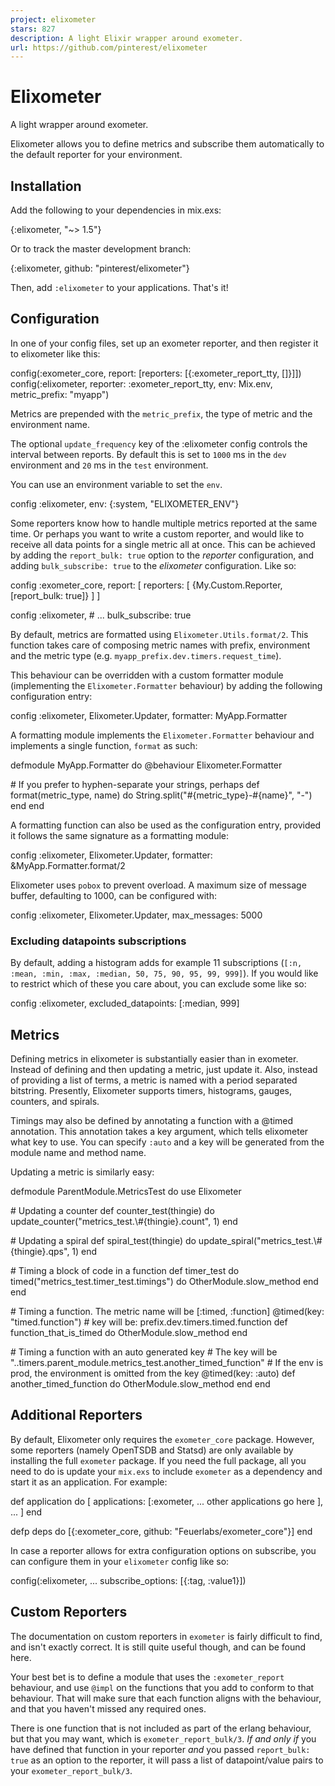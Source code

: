 ```yaml
---
project: elixometer
stars: 827
description: A light Elixir wrapper around exometer.
url: https://github.com/pinterest/elixometer
---
```


Elixometer
==========

A light wrapper around exometer.

Elixometer allows you to define metrics and subscribe them automatically to the default reporter for your environment.

Installation
------------

Add the following to your dependencies in mix.exs:

{:elixometer, "~> 1.5"}

Or to track the master development branch:

{:elixometer, github: "pinterest/elixometer"}

Then, add `:elixometer` to your applications. That's it!

Configuration
-------------

In one of your config files, set up an exometer reporter, and then register it to elixometer like this:

config(:exometer\_core, report: \[reporters: \[{:exometer\_report\_tty, \[\]}\]\])
config(:elixometer,
  reporter: :exometer\_report\_tty,
  env: Mix.env,
  metric\_prefix: "myapp")

Metrics are prepended with the `metric_prefix`, the type of metric and the environment name.

The optional `update_frequency` key of the :elixometer config controls the interval between reports. By default this is set to `1000` ms in the `dev` environment and `20` ms in the `test` environment.

You can use an environment variable to set the `env`.

config :elixometer, env: {:system, "ELIXOMETER\_ENV"}

Some reporters know how to handle multiple metrics reported at the same time. Or perhaps you want to write a custom reporter, and would like to receive all data points for a single metric all at once. This can be achieved by adding the `report_bulk: true` option to the _reporter_ configuration, and adding `bulk_subscribe: true` to the _elixometer_ configuration. Like so:

config :exometer\_core,
  report: \[
    reporters: \[
      {My.Custom.Reporter, \[report\_bulk: true\]}
    \]
  \]

config :elixometer,
  \# ...
  bulk\_subscribe: true

By default, metrics are formatted using `Elixometer.Utils.format/2`. This function takes care of composing metric names with prefix, environment and the metric type (e.g. `myapp_prefix.dev.timers.request_time`).

This behaviour can be overridden with a custom formatter module (implementing the `Elixometer.Formatter` behaviour) by adding the following configuration entry:

config :elixometer, Elixometer.Updater,
  formatter: MyApp.Formatter

A formatting module implements the `Elixometer.Formatter` behaviour and implements a single function, `format` as such:

defmodule MyApp.Formatter do
  @behaviour Elixometer.Formatter

  \# If you prefer to hyphen-separate your strings, perhaps
  def format(metric\_type, name) do
    String.split("#{metric\_type}\-#{name}", "-")
  end
end

A formatting function can also be used as the configuration entry, provided it follows the same signature as a formatting module:

config :elixometer, Elixometer.Updater,
  formatter: &MyApp.Formatter.format/2

Elixometer uses `pobox` to prevent overload. A maximum size of message buffer, defaulting to 1000, can be configured with:

config :elixometer, Elixometer.Updater,
  max\_messages: 5000

### Excluding datapoints subscriptions

By default, adding a histogram adds for example 11 subscriptions (`[:n, :mean, :min, :max, :median, 50, 75, 90, 95, 99, 999]`). If you would like to restrict which of these you care about, you can exclude some like so:

config :elixometer, excluded\_datapoints: \[:median, 999\]

Metrics
-------

Defining metrics in elixometer is substantially easier than in exometer. Instead of defining and then updating a metric, just update it. Also, instead of providing a list of terms, a metric is named with a period separated bitstring. Presently, Elixometer supports timers, histograms, gauges, counters, and spirals.

Timings may also be defined by annotating a function with a @timed annotation. This annotation takes a key argument, which tells elixometer what key to use. You can specify `:auto` and a key will be generated from the module name and method name.

Updating a metric is similarly easy:

defmodule ParentModule.MetricsTest do
  use Elixometer

  \# Updating a counter
  def counter\_test(thingie) do
    update\_counter("metrics\_test.\\#{thingie}.count", 1)
  end

  \# Updating a spiral
  def spiral\_test(thingie) do
    update\_spiral("metrics\_test.\\#{thingie}.qps", 1)
  end

  \# Timing a block of code in a function
  def timer\_test do
    timed("metrics\_test.timer\_test.timings") do
      OtherModule.slow\_method
    end
  end

  \# Timing a function. The metric name will be \[:timed, :function\]
  @timed(key: "timed.function") \# key will be: prefix.dev.timers.timed.function
  def function\_that\_is\_timed do
    OtherModule.slow\_method
  end

  \# Timing a function with an auto generated key
  \# The key will be "<prefix>.<env>.timers.parent\_module.metrics\_test.another\_timed\_function"
  \# If the env is prod, the environment is omitted from the key
  @timed(key: :auto)
  def another\_timed\_function do
    OtherModule.slow\_method
  end
end

Additional Reporters
--------------------

By default, Elixometer only requires the `exometer_core` package. However, some reporters (namely OpenTSDB and Statsd) are only available by installing the full `exometer` package. If you need the full package, all you need to do is update your `mix.exs` to include `exometer` as a dependency and start it as an application. For example:

def application do
  \[
    applications: \[:exometer,
    ... other applications go here
    \],
    ...
  \]
end

defp deps do
  \[{:exometer\_core, github: "Feuerlabs/exometer\_core"}\]
end

In case a reporter allows for extra configuration options on subscribe, you can configure them in your `elixometer` config like so:

config(:elixometer,
  ...
  subscribe\_options: \[{:tag, :value1}\])

Custom Reporters
----------------

The documentation on custom reporters in `exometer` is fairly difficult to find, and isn't exactly correct. It is still quite useful though, and can be found here.

Your best bet is to define a module that uses the `:exometer_report` behaviour, and use `@impl` on the functions that you add to conform to that behaviour. That will make sure that each function aligns with the behaviour, and that you haven't missed any required ones.

There is one function that is not included as part of the erlang behaviour, but that you may want, which is `exometer_report_bulk/3`. _If and only if_ you have defined that function in your reporter _and_ you passed `report_bulk: true` as an option to the reporter, it will pass a list of datapoint/value pairs to your `exometer_report_bulk/3`.
